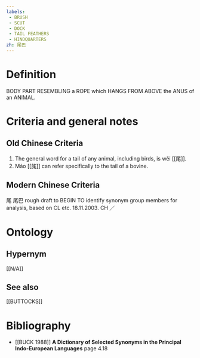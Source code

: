 ```yaml
---
labels: 
 - BRUSH
 - SCUT
 - DOCK
 - TAIL FEATHERS
 - HINDQUARTERS
zh: 尾巴
---
```


# Definition
BODY PART RESEMBLING a ROPE which HANGS FROM ABOVE the ANUS of an ANIMAL.
# Criteria and general notes
## Old Chinese Criteria
1. The general word for a tail of any animal, including birds, is wěi [[尾]].
2. Máo [[旄]] can refer specifically to the tail of a bovine.
## Modern Chinese Criteria
尾
尾巴
rough draft to BEGIN TO identify synonym group members for analysis, based on CL etc. 18.11.2003. CH ／
# Ontology

## Hypernym
[[N/A]]
## See also
[[BUTTOCKS]]
# Bibliography
- [[BUCK 1988]]
**A Dictionary of Selected Synonyms in the Principal Indo-European Languages** page 4.18
